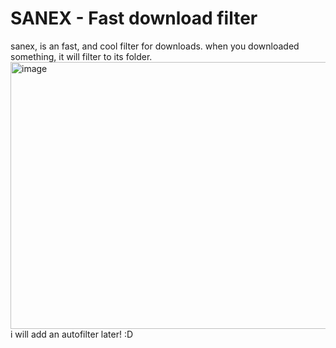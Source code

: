 # SANEX - Fast download filter
sanex, is an fast, and cool filter for downloads.
when you downloaded something, it will filter to its folder.
<img width="580" height="427" alt="image" src="https://github.com/user-attachments/assets/ff792f0f-b303-4c37-bdae-1099b60bd905" />
i will add an autofilter later! :D
